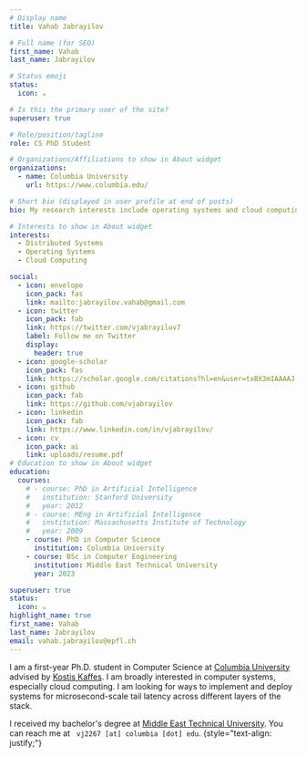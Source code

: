 ```yaml
---
# Display name
title: Vahab Jabrayilov

# Full name (for SEO)
first_name: Vahab
last_name: Jabrayilov

# Status emoji
status:
  icon: ☕️

# Is this the primary user of the site?
superuser: true

# Role/position/tagline
role: CS PhD Student

# Organizations/Affiliations to show in About widget
organizations:
  - name: Columbia University
    url: https://www.columbia.edu/

# Short bio (displayed in user profile at end of posts)
bio: My research interests include operating systems and cloud computing.

# Interests to show in About widget
interests:
  - Distributed Systems
  - Operating Systems
  - Cloud Computing

social:
  - icon: envelope
    icon_pack: fas
    link: mailto:jabrayilov.vahab@gmail.com
  - icon: twitter
    icon_pack: fab
    link: https://twitter.com/vjabrayilov7
    label: Follow me on Twitter
    display:
      header: true
  - icon: google-scholar
    icon_pack: fas
    link: https://scholar.google.com/citations?hl=en&user=txBX3mIAAAAJ
  - icon: github
    icon_pack: fab
    link: https://github.com/vjabrayilov
  - icon: linkedin
    icon_pack: fab
    link: https://www.linkedin.com/in/vjabrayilov/
  - icon: cv
    icon_pack: ai
    link: uploads/resume.pdf
# Education to show in About widget
education:
  courses:
    # - course: PhD in Artificial Intelligence
    #   institution: Stanford University
    #   year: 2012
    # - course: MEng in Artificial Intelligence
    #   institution: Massachusetts Institute of Technology
    #   year: 2009
    - course: PhD in Computer Science
      institution: Columbia University
    - course: BSc in Computer Engineering
      institution: Middle East Technical University
      year: 2023

superuser: true
status:
  icon: ☕️
highlight_name: true
first_name: Vahab
last_name: Jabrayilov
email: vahab.jabrayilov@epfl.ch
---
```


I am a first-year Ph.D. student in Computer Science at [Columbia University](https://columbia.edu) advised by [Kostis Kaffes](https://stanford.edu/~kkaffes/).
I am broadly interested in computer systems, especially cloud computing. I am looking for ways to implement and deploy systems for microsecond-scale tail latency across different layers of the stack.

I received my bachelor's degree at [Middle East Technical University](https://metu.edu.tr). 
You can reach me at ``` vj2267 [at] columbia [dot] edu```.
{style="text-align: justify;"}
